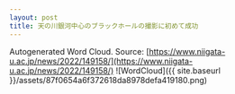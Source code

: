 ```yaml
---
layout: post
title: 天の川銀河中心のブラックホールの撮影に初めて成功
---
```

Autogenerated Word Cloud.
Source\: [https://www.niigata-u.ac.jp/news/2022/149158/](https://www.niigata-u.ac.jp/news/2022/149158/)
![WordCloud]({{ site.baseurl }}/assets/87f0654a6f372618da8978defa419180.png)
